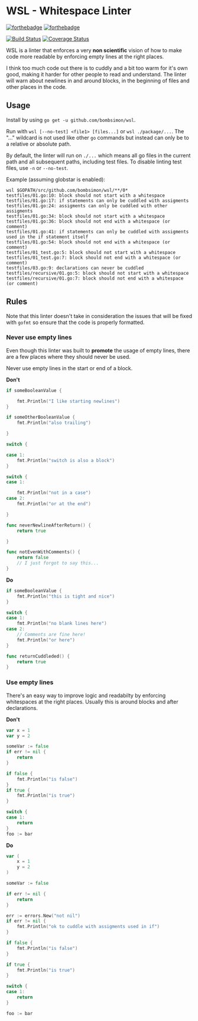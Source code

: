 # WSL - Whitespace Linter

[![forthebadge](https://forthebadge.com/images/badges/made-with-go.svg)](https://forthebadge.com)
[![forthebadge](https://forthebadge.com/images/badges/built-with-love.svg)](https://forthebadge.com)

[![Build Status](https://travis-ci.org/bombsimon/wsl.svg?branch=master)](https://travis-ci.org/bombsimon/wsl)
[![Coverage Status](https://coveralls.io/repos/github/bombsimon/wsl/badge.svg?branch=master)](https://coveralls.io/github/bombsimon/wsl?branch=master)

WSL is a linter that enforces a very **non scientific** vision of how to make
code more readable by enforcing empty lines at the right places.

I think too much code out there is to cuddly and a bit too warm for it's own
good, making it harder for other people to read and understand. The linter will
warn about newlines in and around blocks, in the beginning of files and other
places in the code.

## Usage

Install by using `go get -u github.com/bombsimon/wsl`.

Run with `wsl [--no-test] <file1> [files...]` or `wsl ./package/...`. The "..." wildcard is
not used like other `go` commands but instead can only be to a relative or
absolute path.

By default, the linter will run on `./...` which means all go files in the
current path and all subsequent paths, including test files. To disable linting
test files, use `-n` or `--no-test`.

Example (assuming globstar is enabled):

```
wsl $GOPATH/src/github.com/bombsimon/wsl/**/0*
testfiles/01.go:10: block should not start with a whitespace
testfiles/01.go:17: if statements can only be cuddled with assigments
testfiles/01.go:24: assigments can only be cuddled with other assigments
testfiles/01.go:34: block should not start with a whitespace
testfiles/01.go:36: block should not end with a whitespace (or comment)
testfiles/01.go:41: if statements can only be cuddled with assigments used in the if statement itself
testfiles/01.go:54: block should not end with a whitespace (or comment)
testfiles/01_test.go:5: block should not start with a whitespace
testfiles/01_test.go:7: block should not end with a whitespace (or comment)
testfiles/03.go:9: declarations can never be cuddled
testfiles/recursive/01.go:5: block should not start with a whitespace
testfiles/recursive/01.go:7: block should not end with a whitespace (or comment)
```

## Rules

Note that this linter doesn't take in consideration the issues that will be
fixed with `gofmt` so ensure that the code is properly formatted.

### Never use empty lines

Even though this linter was built to **promote** the usage of empty lines, there
are a few places where they should never be used.

Never use empty lines in the start or end of a block.

**Don't**

```go
if someBooleanValue {

    fmt.Println("I like starting newlines")
}

if someOtherBooleanValue {
    fmt.Println("also trailing")

}

switch {

case 1:
    fmt.Println("switch is also a block")
}

switch {
case 1:

    fmt.Println("not in a case")
case 2:
    fmt.Println("or at the end")

}

func neverNewlineAfterReturn() {
    return true

}

func notEvenWithComments() {
    return false
    // I just forgot to say this...
}
```

**Do**

```go
if someBooleanValue {
    fmt.Println("this is tight and nice")
}

switch {
case 1:
    fmt.Println("no blank lines here")
case 2:
    // Comments are fine here!
    fmt.Println("or here")
}

func returnCuddleded() {
    return true
}
```

### Use empty lines

There's an easy way to improve logic and readabilty by enforcing whitespaces at
the right places. Usually this is around blocks and after declarations.

**Don't**

```go
var x = 1
var y = 2

someVar := false
if err != nil {
    return
}

if false {
    fmt.Println("is false")
}
if true {
    fmt.Println("is true")
}

switch {
case 1:
    return
}
foo := bar
```

**Do**

```go
var (
    x = 1
    y = 2
)

someVar := false

if err != nil {
    return
}

err := errors.New("not nil")
if err != nil {
    fmt.Println("ok to cuddle with assigments used in if")
}

if false {
    fmt.Println("is false")
}

if true {
    fmt.Println("is true")
}

switch {
case 1:
    return
}

foo := bar
```
